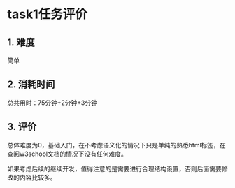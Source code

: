 # task1任务评价

## 1. 难度

简单

## 2. 消耗时间

总共用时：75分钟+2分钟+3分钟

## 3. 评价

总体难度为0，基础入门，在不考虑语义化的情况下只是单纯的熟悉html标签，在查阅w3school文档的情况下没有任何难度。

如果考虑后续的继续开发，值得注意的是需要进行合理结构设置，否则后面需要修改的内容比较多。
